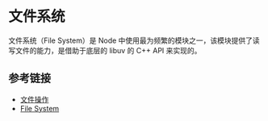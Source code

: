 # 文件系统
文件系统（File System）是 Node 中使用最为频繁的模块之一，该模块提供了读写文件的能力，是借助于底层的 libuv 的 C++ API 来实现的。


## 参考链接
* [文件操作](https://nqdeng.github.io/7-days-nodejs/#3)
* [File System](http://nodejs.cn/api/fs.html)


